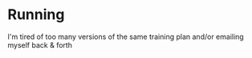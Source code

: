 # Running
I'm tired of too many versions of the same training plan and/or emailing myself back &amp; forth
